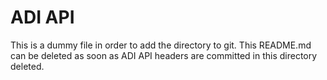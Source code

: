 # ADI API

This is a dummy file in order to add the directory to git. This README.md can
be deleted as soon as ADI API headers are committed in this directory deleted.
